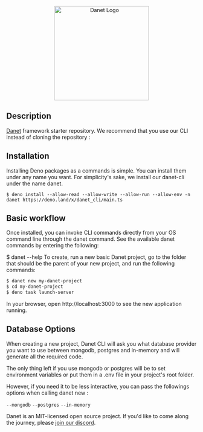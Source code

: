 <p align="center">
   <img src="https://user-images.githubusercontent.com/38007824/205580360-fa032554-5e9e-4266-8ec9-c78ca9a233bc.svg" width="250" alt="Danet Logo" />
</p>

## Description

[Danet](https://github.com/savory/danet) framework starter repository. We
recommend that you use our CLI instead of cloning the repository :

## Installation

Installing Deno packages as a commands is simple. You can install them under any
name you want. For simplicity's sake, we install our danet-cli under the name
danet.

`$ deno install --allow-read --allow-write --allow-run --allow-env -n danet https://deno.land/x/danet_cli/main.ts`

## Basic workflow

Once installed, you can invoke CLI commands directly from your OS command line
through the danet command. See the available danet commands by entering the
following:

$ danet --help To create, run a new basic Danet project, go to the folder that
should be the parent of your new project, and run the following commands:

```bash
$ danet new my-danet-project
$ cd my-danet-project
$ deno task launch-server
```

In your browser, open http://localhost:3000 to see the new application running.

## Database Options

When creating a new project, Danet CLI will ask you what database provider you
want to use between mongodb, postgres and in-memory and will generate all the
required code.

The only thing left if you use mongodb or postgres will be to set environment
variables or put them in a .env file in your project's root folder.

However, if you need it to be less interactive, you can pass the followings
options when calling danet new :

`--mongodb` `--postgres` `--in-memory`

Danet is an MIT-licensed open source project. If you'd like to come along the
journey, please [join our discord](https://discord.gg/Q7ZHuDPgjA).
